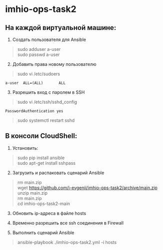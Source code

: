 # imhio-ops-task2

## На каждой виртуальной машине:

1. Создать пользователя для Ansible
> sudo adduser a-user <br>
> sudo passwd a-user

2. Добавить права новому пользователю
> sudo vi /etc/sudoers
```
a-user  ALL=(ALL)       ALL
```

3. Разрешить вход с паролем в SSH
> sudo vi /etc/ssh/sshd_config
```
PasswordAuthentication yes
```

> sudo systemctl restart sshd

## В консоли CloudShell:
1. Установить:
> sudo pip install ansible <br>
> sudo apt-get install sshpass


2. Загрузить и распаковать сценарий Ansible
> rm main.zip <br>
> wget https://github.com/i-evgenii/imhio-ops-task2/archive/main.zip <br>
> unzip main.zip <br>
> rm main.zip <br>
> cd imhio-ops-task2-main

3. Обновить ip-адреса в файле hosts

4. Временно разрешить все ssh соединения в Firewall

5. Выполнить сценарий Ansible
> ansible-playbook ./imhio-ops-task2.yml -i hosts
